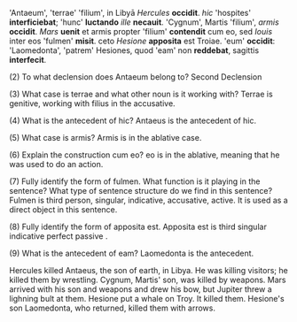 'Antaeum', 'terrae' 'filium', in Libyā *Hercules* **occidit**. *hic* 'hospites' **interficiebat**; 'hunc' **luctando** *ille* **necauit**. 
'Cygnum', Martis 'filium', *armis* **occidit**. *Mars* **uenit** et armis propter 'filium' **contendit** cum eo, sed *Iouis* inter eos 'fulmen' **misit**. 
ceto *Hesione* **apposita** est Troiae. 'eum' **occidit**:
'Laomedonta', 'patrem' Hesiones, quod 'eam' non **reddebat**, sagittis **interfecit**.

(2) To what declension does Antaeum belong to?
Second Declension

(3) What case is terrae and what other noun is it working with?
Terrae is genitive, working with filius in the accusative.

(4) What is the antecedent of hic?
Antaeus is the antecedent of hic.

(5) What case is armis?
Armis is in the ablative case.

(6) Explain the construction cum eo?
eo is in the ablative, meaning that he was used to do an action.

(7) Fully identify the form of fulmen. What function is it playing in the sentence? What type of sentence structure do we find in this sentence?
Fulmen is third person, singular, indicative, accusative, active. It is used as a direct object in this sentence.

(8) Fully identify the form of apposita est.
Apposita est is third singular indicative perfect passive .

(9) What is the antecedent of eam?
Laomedonta is the antecedent.

Hercules killed Antaeus, the son of earth, in Libya. He was killing visitors; he killed them by wrestling. Cygnum, Martis' son, was killed by weapons. 
Mars arrived with his son and weapons and drew his bow, but Jupiter threw a lighning bult at them. Hesione put a whale on Troy. It killed them. Hesione's son Laomedonta, who returned, killed them with arrows. 
